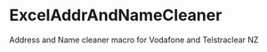 ExcelAddrAndNameCleaner
=======================

Address and Name cleaner macro for Vodafone and Telstraclear NZ
